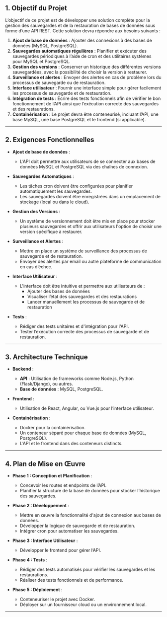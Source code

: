 
## 1. Objectif du Projet
L’objectif de ce projet est de développer une solution complète pour la gestion des sauvegardes et de la restauration de bases de données sous forme d’une API REST. Cette solution devra répondre aux besoins suivants :

1. **Ajout de base de données** : Ajouter des connexions à des bases de données (MySQL, PostgreSQL).
2. **Sauvegardes automatiques régulières** : Planifier et exécuter des sauvegardes périodiques à l’aide de cron et des utilitaires systèmes pour MySQL et PostgreSQL.
3. **Gestion des versions** : Conserver un historique des différentes versions sauvegardées, avec la possibilité de choisir la version à restaurer.
4. **Surveillance et alertes** : Envoyer des alertes en cas de problème lors du processus de sauvegarde ou de restauration.
5. **Interface utilisateur** : Fournir une interface simple pour gérer facilement les processus de sauvegarde et de restauration.
6. **Intégration de tests** : Écrire des tests fonctionnels afin de vérifier le bon fonctionnement de l’API ainsi que l’exécution correcte des sauvegardes et des restaurations.
7. **Containérisation** : Le projet devra être conteneurisé, incluant l’API, une base MySQL, une base PostgreSQL et le frontend (si applicable).

---

## 2. Exigences Fonctionnelles
- **Ajout de base de données** :
  - L’API doit permettre aux utilisateurs de se connecter aux bases de données MySQL et PostgreSQL via des chaînes de connexion.
  
- **Sauvegardes Automatiques** :
  - Les tâches cron doivent être configurées pour planifier automatiquement les sauvegardes.
  - Les sauvegardes doivent être enregistrées dans un emplacement de stockage (local ou dans le cloud).
  
- **Gestion des Versions** :
  - Un système de versionnement doit être mis en place pour stocker plusieurs sauvegardes et offrir aux utilisateurs l'option de choisir une version spécifique à restaurer.

- **Surveillance et Alertes** :
  - Mettre en place un système de surveillance des processus de sauvegarde et de restauration.
  - Envoyer des alertes par email ou autre plateforme de communication en cas d’échec.

- **Interface Utilisateur** :
  - L'interface doit être intuitive et permettre aux utilisateurs de :
    - Ajouter des bases de données
    - Visualiser l’état des sauvegardes et des restaurations
    - Lancer manuellement les processus de sauvegarde et de restauration
    
- **Tests** :
  - Rédiger des tests unitaires et d'intégration pour l'API.
  - Tester l’exécution correcte des processus de sauvegarde et de restauration.

---

## 3. Architecture Technique
- **Backend** :
  - **API** : Utilisation de frameworks comme Node.js, Python (Flask/Django), ou autres.
  - **Base de données** : MySQL, PostgreSQL.

- **Frontend** :
  - Utilisation de React, Angular, ou Vue.js pour l’interface utilisateur.

- **Containérisation** :
  - Docker pour la containérisation.
  - Un conteneur séparé pour chaque base de données (MySQL, PostgreSQL).
  - L’API et le frontend dans des conteneurs distincts.

---

## 4. Plan de Mise en Œuvre
- **Phase 1 : Conception et Planification** :
  - Concevoir les routes et endpoints de l’API.
  - Planifier la structure de la base de données pour stocker l’historique des sauvegardes.
  
- **Phase 2 : Développement** :
  - Mettre en œuvre la fonctionnalité d'ajout de connexion aux bases de données.
  - Développer la logique de sauvegarde et de restauration.
  - Intégrer cron pour automatiser les sauvegardes.

- **Phase 3 : Interface Utilisateur** :
  - Développer le frontend pour gérer l’API.

- **Phase 4 : Tests** :
  - Rédiger des tests automatisés pour vérifier les sauvegardes et les restaurations.
  - Réaliser des tests fonctionnels et de performance.

- **Phase 5 : Déploiement** :
  - Conteneuriser le projet avec Docker.
  - Déployer sur un fournisseur cloud ou un environnement local.

---

